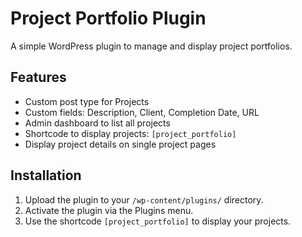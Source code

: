 # Project Portfolio Plugin

A simple WordPress plugin to manage and display project portfolios.

## Features
- Custom post type for Projects
- Custom fields: Description, Client, Completion Date, URL
- Admin dashboard to list all projects
- Shortcode to display projects: `[project_portfolio]`
- Display project details on single project pages

## Installation
1. Upload the plugin to your `/wp-content/plugins/` directory.
2. Activate the plugin via the Plugins menu.
3. Use the shortcode `[project_portfolio]` to display your projects.

